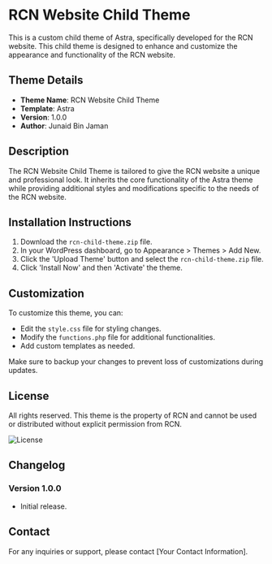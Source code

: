 # RCN Website Child Theme

This is a custom child theme of Astra, specifically developed for the RCN website. This child theme is designed to enhance and customize the appearance and functionality of the RCN website.

## Theme Details

- **Theme Name**: RCN Website Child Theme
- **Template**: Astra
- **Version**: 1.0.0
- **Author**: Junaid Bin Jaman

## Description

The RCN Website Child Theme is tailored to give the RCN website a unique and professional look. It inherits the core functionality of the Astra theme while providing additional styles and modifications specific to the needs of the RCN website.

## Installation Instructions

1. Download the `rcn-child-theme.zip` file.
2. In your WordPress dashboard, go to Appearance > Themes > Add New.
3. Click the 'Upload Theme' button and select the `rcn-child-theme.zip` file.
4. Click 'Install Now' and then 'Activate' the theme.

## Customization

To customize this theme, you can:

- Edit the `style.css` file for styling changes.
- Modify the `functions.php` file for additional functionalities.
- Add custom templates as needed.

Make sure to backup your changes to prevent loss of customizations during updates.

## License

All rights reserved. This theme is the property of RCN and cannot be used or distributed without explicit permission from RCN.

![License](https://img.shields.io/badge/license-All%20Rights%20Reserved-blue)

## Changelog

### Version 1.0.0
- Initial release.

## Contact

For any inquiries or support, please contact [Your Contact Information].

